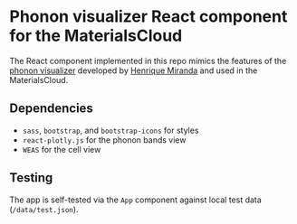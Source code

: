 # Phonon visualizer React component for the MaterialsCloud

The React component implemented in this repo mimics the features of the [phonon visualizer](https://henriquemiranda.github.io/phononwebsite/) developed by [Henrique Miranda](https://henriquemiranda.github.io/) and used in the MaterialsCloud.

## Dependencies

- `sass`, `bootstrap`, and `bootstrap-icons` for styles
- `react-plotly.js` for the phonon bands view
- `WEAS` for the cell view

## Testing

The app is self-tested via the `App` component against local test data (`/data/test.json`).
